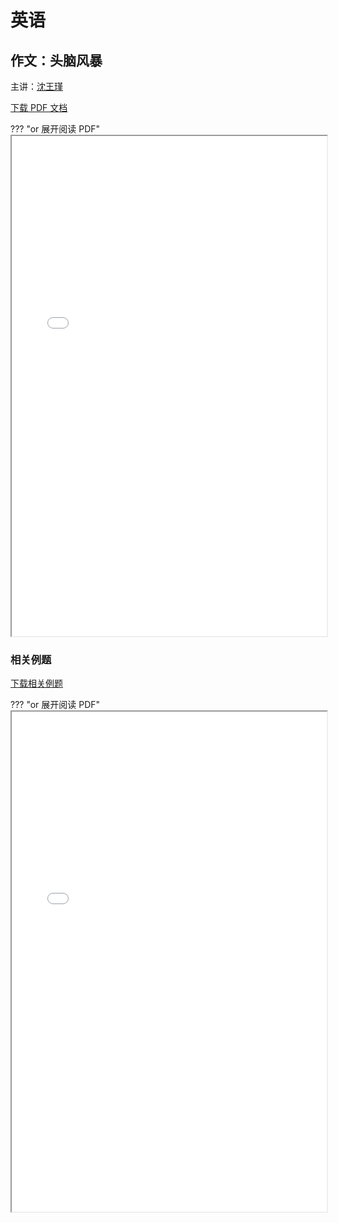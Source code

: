 # 英语

## 作文：头脑风暴

主讲：[沈王瑾](mailto:)

<a href="./lectures/writing_brainstorm.pdf" target="_blank" download>下载 PDF 文档</a>

??? "or 展开阅读 PDF"
    <br/><iframe src="./lectures/writing_brainstorm.pdf" width="100%" height="800px"  border="0" margin="0" padding="0"></iframe>

### 相关例题

<a href="./praxis/writing_brainstorm_homework.pdf" target="_blank" download>下载相关例题</a>

??? "or 展开阅读 PDF"
    <br/><iframe src="./praxis/writing_brainstorm_homework.pdf" width="100%" height="800px"  border="0" margin="0" padding="0"></iframe>
